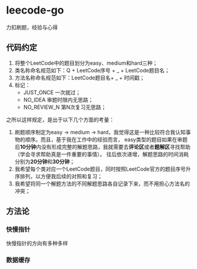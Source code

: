 # leecode-go
力扣刷题，经验与心得
## 代码约定
1. 将整个LeetCode中的题目划分为easy、medium和hard三种；
2. 类名称命名规范如下：Q + LeetCode序号 + _ + LeetCode题目名；
3. 方法名称命名规范如下：LeetCode题目名+ _ + 时间戳；
4. 标记：
    * JUST_ONCE 一次就过；
    * NO_IDEA 审题时限内无思路；
    * NO_REVIEW_N 第N次复习无思路；

之所以这样规定，是出于以下几个方面的考量：
1. 刷题顺序制定为easy -> medium -> hard，我觉得这是一种比较符合我认知事物的顺序。而且，基于我在工作中的经验而言，
easy类型的题目如果在审题后**10分钟**内没有形成完整的解题思路，我就需要去**评论区**或者**题解区**寻找帮助（学会寻求帮助真是一件重要的事情）。
往后依次递增，解题思路的时间消耗分别为**20分钟**和**30分钟**；
2. 我希望每个类对应一个LeetCode题目，同时按照LeetCode官方的题目序号升序排列，以方便我后续的对照和复习；
3. 我希望将同一个解题方法的不同解题思路各自记录下来，而不用担心方法名的冲突；


## 方法论
### 快慢指针
快慢指针的方向有多种多样

### 数据缓存